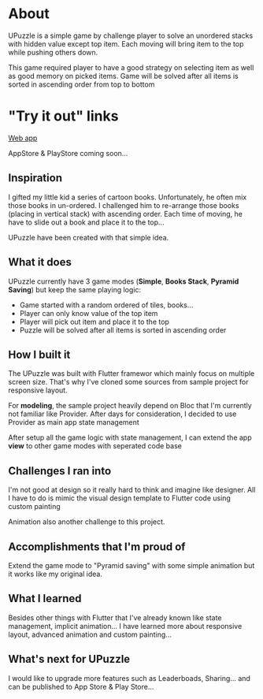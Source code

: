 # About
UPuzzle is a simple game by challenge player to solve an unordered stacks with hidden value except top item. Each moving will bring item to the top while pushing others down. 

This game required player to have a good strategy on selecting item as well as good memory on picked items. Game will be solved after all items is sorted in ascending order from top to bottom

# "Try it out" links
[Web app](https://upuzzle-cfdee.web.app)

AppStore & PlayStore coming soon...

## Inspiration
I gifted my little kid a series of cartoon books. Unfortunately, he often mix those books in un-ordered. I challenged him to re-arrange those books (placing in vertical stack) with ascending order. Each time of moving, he have to slide out a book and place it to the top...

UPuzzle have been created with that simple idea. 

## What it does
UPuzzle currently have 3 game modes (**Simple**, **Books Stack**, **Pyramid Saving**) but keep the same playing logic: 
- Game started with a random ordered of tiles, books...
- Player can only know value of the top item
- Player will pick out item and place it to the top
- Puzzle will be solved after all items is sorted in ascending order

## How I built it
The UPuzzle was built with Flutter framewor which mainly focus on multiple screen size. That's why I've cloned some sources from sample project for responsive layout. 

For **modeling**, the sample project heavily depend on Bloc that I'm currently not familiar like Provider. After days for consideration, I decided to use Provider as main app state management

After setup all the game logic with state management, I can extend the app **view** to other game modes with seperated code base

## Challenges I ran into
I'm not good at design so it really hard to think and imagine like designer. All I have to do is mimic the visual design template to Flutter code using custom painting

Animation also another challenge to this project. 

## Accomplishments that I'm proud of
Extend the game mode to "Pyramid saving" with some simple animation but it works like my original idea.

## What I learned
Besides other things with Flutter that I've already known like state management, implicit animation... I have learned more about responsive layout, advanced animation and custom painting...

## What's next for UPuzzle
I would like to upgrade more features such as Leaderboads, Sharing... and can be published to App Store & Play Store...
